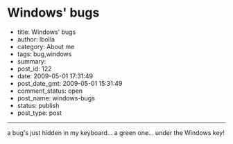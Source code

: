 # Windows' bugs

- title: Windows' bugs
- author: lbolla
- category: About me
- tags: bug,windows
- summary: 
- post_id: 122
- date: 2009-05-01 17:31:49
- post_date_gmt: 2009-05-01 15:31:49
- comment_status: open
- post_name: windows-bugs
- status: publish
- post_type: post

----------------

a bug's just hidden in my keyboard... a green one... under the Windows key!